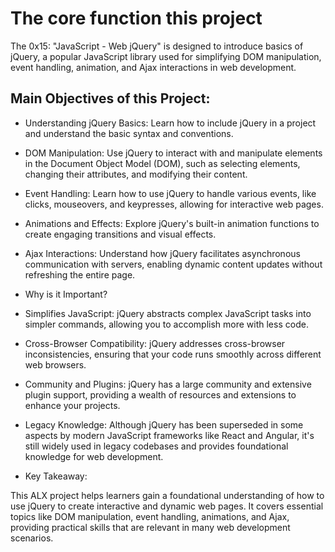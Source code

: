 # The core function this project

The 0x15: "JavaScript - Web jQuery" is designed to introduce basics of jQuery, a popular JavaScript library used for simplifying DOM manipulation, event handling, animation, and Ajax interactions in web development.

## Main Objectives of this Project:

* Understanding jQuery Basics: Learn how to include jQuery in a project and understand the basic syntax and conventions.
* DOM Manipulation: Use jQuery to interact with and manipulate elements in the Document Object Model (DOM), such as selecting elements, changing their attributes, and modifying their content.
* Event Handling: Learn how to use jQuery to handle various events, like clicks, mouseovers, and keypresses, allowing for interactive web pages.
* Animations and Effects: Explore jQuery's built-in animation functions to create engaging transitions and visual effects.
* Ajax Interactions: Understand how jQuery facilitates asynchronous communication with servers, enabling dynamic content updates without refreshing the entire page.
* Why is it Important?

* Simplifies JavaScript: jQuery abstracts complex JavaScript tasks into simpler commands, allowing you to accomplish more with less code.
* Cross-Browser Compatibility: jQuery addresses cross-browser inconsistencies, ensuring that your code runs smoothly across different web browsers.
* Community and Plugins: jQuery has a large community and extensive plugin support, providing a wealth of resources and extensions to enhance your projects.
* Legacy Knowledge: Although jQuery has been superseded in some aspects by modern JavaScript frameworks like React and Angular, it's still widely used in legacy codebases and provides foundational knowledge for web development.
* Key Takeaway:

This ALX project helps learners gain a foundational understanding of how to use jQuery to create interactive and dynamic web pages. It covers essential topics like DOM manipulation, event handling, animations, and Ajax, providing practical skills that are relevant in many web development scenarios.